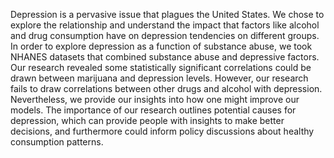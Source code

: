 Depression is a pervasive issue that plagues the United States. We chose to explore the relationship and
understand the impact that factors like alcohol and drug consumption have on depression tendencies on
different groups. In order to explore depression as a function of substance abuse, we took NHANES
datasets that combined substance abuse and depressive factors. Our research revealed some
statistically significant correlations could be drawn between marijuana and depression levels. However,
our research fails to draw correlations between other drugs and alcohol with depression. Nevertheless,
we provide our insights into how one might improve our models. The importance of our research
outlines potential causes for depression, which can provide people with insights to make better
decisions, and furthermore could inform policy discussions about healthy consumption patterns.
